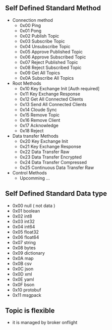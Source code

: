 ## Self Defined Standard Method
- Connection method
    - 0x00 Ping
    - 0x01 Pong
    - 0x02 Publish Topic
    - 0x03 Subscribe Topic
    - 0x04 Unsubscribe Topic
    - 0x05 Approve Published Topic
    - 0x06 Approve Subscribed Topic
    - 0x07 Reject Published Topic
    - 0x08 Reject Subscribed Topic
    - 0x09 Get All Topics
    - 0x0A Subscribe All Topics
- Root Methods
    - 0x10 Key Exchange Init [Auth required]
    - 0x11 Key Exchange Response
    - 0x12 Get All Connected Clients
    - 0x13 Send All Connected Clients
    - 0x14 Cloude Sync
    - 0x15 Remove Topic
    - 0x16 Remove Client
    - 0x17 Acknowledge
    - 0x18 Reject
- Data transfer Methods
    - 0x20 Key Exchange Init
    - 0x21 Key Exchange Response
    - 0x22 Data Transfer Raw
    - 0x23 Data Transfer Encrypted
    - 0x24 Data Transfer Compressed
    - 0x25 Continuous Data Transfer Raw
- Control Methods
    - Upcomming ... 


## Self Defined Standard Data type
- 0x00 null ( not data )
- 0x01 boolean
- 0x02 int8
- 0x03 int32
- 0x04 int64
- 0x05 float32
- 0x06 float64
- 0x07 string
- 0x08 bytes
- 0x09 dictionary
- 0x0A map
- 0x0B csv
- 0x0C json
- 0x0D xml
- 0x0E yaml
- 0x0F bson
- 0x10 protobuf
- 0x11 msgpack

## Topic is flexible 
- it is managed by broker onflight
